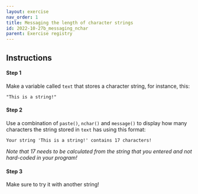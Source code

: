 ```yaml
---
layout: exercise 
nav_order: 1
title: Messaging the length of character strings
id: 2022-10-27b_messaging_nchar
parent: Exercise registry
---
```



## Instructions

#### Step 1

Make a variable called `text` that stores a character string, for instance, this:

```
"This is a string!"
```

#### Step 2

Use a combination of `paste()`, `nchar()` and `message()` to display how many characters the string stored in `text` has using this format:

```
Your string 'This is a string!' contains 17 characters!
```

*Note that 17 needs to be calculated from the string that you entered and not hard-coded in your program!* 

#### Step 3
Make sure to try it with another string!

